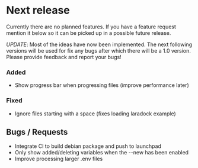 # Next release

Currently there are no planned features. If you have a feature request mention
it below so it can be picked up in a possible future release.

*UPDATE*:
Most of the ideas have now been implemented. The next following
versions will be used for fix any bugs after which there will be a 1.0 version.
Please provide feedback and report your bugs!

### Added
- Show progress bar when progressing files (improve performance later)

### Fixed
+ Ignore files starting with a space (fixes loading laradock example)


## Bugs / Requests
- Integrate CI to build debian package and push to launchpad
- Only show added/deleting variables when the --new has been enabled
- Improve processing larger .env files

